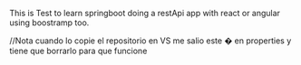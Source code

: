 This is Test to learn springboot doing a restApi app with react or angular using boostramp too.

//Nota cuando lo copie el repositorio en VS me salio este � en properties y tiene que borrarlo para que funcione
